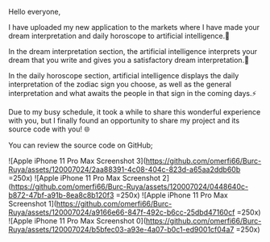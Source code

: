 Hello everyone,

I have uploaded my new application to the markets where I have made your dream interpretation and daily horoscope to artificial intelligence.📱

In the dream interpretation section, the artificial intelligence interprets your dream that you write and gives you a satisfactory dream interpretation.🌙

In the daily horoscope section, artificial intelligence displays the daily interpretation of the zodiac sign you choose, as well as the general interpretation and what awaits the people in that sign in the coming days.⚡️

Due to my busy schedule, it took a while to share this wonderful experience with you, but I finally found an opportunity to share my project and its source code with you! 🌐

You can review the source code on GitHub; 

![Apple iPhone 11 Pro Max Screenshot 3](https://github.com/omerfi66/Burc-Ruya/assets/120007024/2aa88391-4c08-404c-823d-a65aa2ddb60b =250x)
![Apple iPhone 11 Pro Max Screenshot 2](https://github.com/omerfi66/Burc-Ruya/assets/120007024/0448640c-b872-47bf-a91b-8ea8c8b120f3 =250x)
![Apple iPhone 11 Pro Max Screenshot 1](https://github.com/omerfi66/Burc-Ruya/assets/120007024/a9166e66-847f-492c-b6cc-25dbd47160cf =250x)
![Apple iPhone 11 Pro Max Screenshot 0](https://github.com/omerfi66/Burc-Ruya/assets/120007024/b5bfec03-a93e-4a07-b0c1-ed9001cf04a7 =250x)

